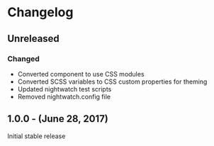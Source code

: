 Changelog
=========

Unreleased
----------
### Changed
* Converted component to use CSS modules
* Converted SCSS variables to CSS custom properties for theming
* Updated nightwatch test scripts
* Removed nightwatch.config file

1.0.0 - (June 28, 2017)
------------------
Initial stable release
